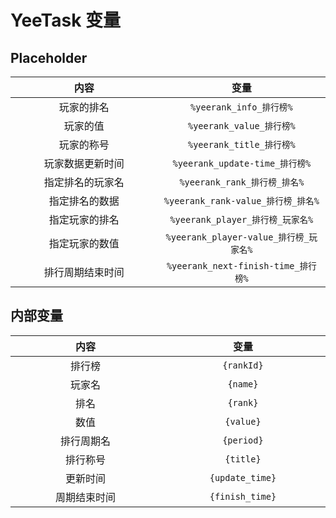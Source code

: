# YeeTask 变量

## Placeholder

|    内容    |                变量                |
|:--------:|:--------------------------------:|
|  玩家的排名   |       `%yeerank_info_排行榜%`       |
|   玩家的值   |      `%yeerank_value_排行榜%`       |
|  玩家的称号   |      `%yeerank_title_排行榜%`       |
| 玩家数据更新时间 |   `%yeerank_update-time_排行榜%`    |
| 指定排名的玩家名 |     `%yeerank_rank_排行榜_排名%`      |
| 指定排名的数据  |  `%yeerank_rank-value_排行榜_排名%`   |
| 指定玩家的排名  |    `%yeerank_player_排行榜_玩家名%`    |
| 指定玩家的数值  | `%yeerank_player-value_排行榜_玩家名%` |
| 排行周期结束时间 | `%yeerank_next-finish-time_排行榜%` |

## 内部变量

|   内容   |       变量        |
|:------:|:---------------:|
|  排行榜   |   `{rankId}`    |
|  玩家名   |    `{name}`     |
|   排名   |    `{rank}`     |
|   数值   |    `{value}`    |
| 排行周期名  |   `{period}`    |
|  排行称号  |    `{title}`    |
|  更新时间  | `{update_time}` |
| 周期结束时间 | `{finish_time}` |


<style>
table {
    width: 100%;
}
th, td {
    width: 300px;
}
</style>
